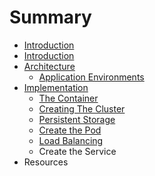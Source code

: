 # Summary

* [Introduction](README.md)
* [Introduction](introduction.md)
* [Architecture](architecture.md)
   * [Application Environments](application_environments.md)
* [Implementation](implementation.md)
   * [The Container](the_container.md)
   * [Creating The Cluster](creating_the_cluster.md)
   * [Persistent Storage](persistent_storage.md)
   * [Create the Pod](create_the_pod_&_service.md)
   * [Load Balancing](load_balancing.md)
   * Create the Service
* Resources

